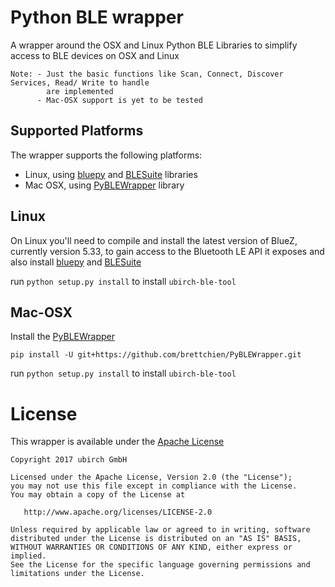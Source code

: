 # Python BLE wrapper 

A wrapper around the OSX and Linux Python BLE Libraries to simplify access to BLE devices on OSX and Linux
 
```
Note: - Just the basic functions like Scan, Connect, Discover Services, Read/ Write to handle
        are implemented
      - Mac-OSX support is yet to be tested
```

## Supported Platforms

The wrapper supports the following platforms:

* Linux, using [bluepy](https://github.com/IanHarvey/bluepy) and [BLESuite](https://github.com/nccgroup/BLESuite) libraries
* Mac OSX, using [PyBLEWrapper](https://github.com/brettchien/PyBLEWrapper) library 


## Linux

On Linux you'll need to compile and install the latest version of BlueZ, currently version 5.33,
to gain access to the Bluetooth LE API it exposes and also install [bluepy](https://github.com/IanHarvey/bluepy) and [BLESuite](https://github.com/nccgroup/BLESuite)

run `python setup.py install` to install ``ubirch-ble-tool``
## Mac-OSX

Install the [PyBLEWrapper](https://github.com/brettchien/PyBLEWrapper)
```
pip install -U git+https://github.com/brettchien/PyBLEWrapper.git
```

run `python setup.py install` to install ``ubirch-ble-tool``

# License

This wrapper is available under the [Apache License](LICENSE)

```
Copyright 2017 ubirch GmbH

Licensed under the Apache License, Version 2.0 (the "License");
you may not use this file except in compliance with the License.
You may obtain a copy of the License at

   http://www.apache.org/licenses/LICENSE-2.0

Unless required by applicable law or agreed to in writing, software
distributed under the License is distributed on an "AS IS" BASIS,
WITHOUT WARRANTIES OR CONDITIONS OF ANY KIND, either express or implied.
See the License for the specific language governing permissions and
limitations under the License.
````
